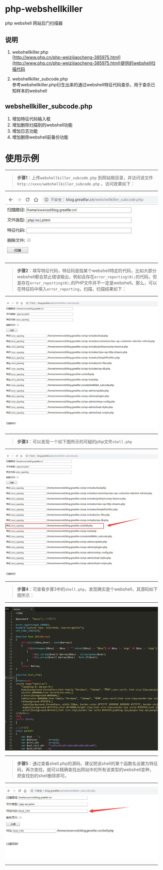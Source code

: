 # php-webshellkiller
php webshell 网站后门扫描器

## 说明 ##

1. webshellkiller.php  
[http://www.php.cn/php-weizijiaocheng-385975.html](http://www.php.cn/php-weizijiaocheng-385975.html)提供的webshell扫描代码


2. webshellkiller_subcode.php  
参考webshellkiller.php衍生出来的通过webshell特征代码查杀，用于查杀已知样本的webshell   


## webshellkiller_subcode.php ##

1. 增加特征代码输入框
2. 增加删除扫描到的webshell功能
3. 增加日志功能
4. 增加删除webshell前备份功能  

# **使用示例** #

----------

> **步骤1**：上传`webshellkiller_subcode.php` 到网站根目录，并访问该文件`http://xxxx/webshellkiller_subcode.php` ，访问效果如下：

----------

![](./readme/1.jpg)

----------
> **步骤2**：填写特征代码，特征码是指某个webshell特定的代码，比如大部分webshell都会禁止错误输出，例如会存在`error_reporting(0);`的代码，但是存在`error_reporting(0);`的PHP文件并不一定是webshell。那么，可以在特征码中填入`error_reporting`，扫描，扫描结果如下：

----------

![](./readme/2.jpg)

----------
> **步骤3**：可以发现一个如下图所示的可疑的php文件`shell.php` 

----------

![](./readme/3.jpg)

----------
> **步骤4**：可查看步骤3中的`shell.php`，发现确实是个webshell，其源码如下图所示：

----------

![](./readme/4.jpg)

----------
> **步骤5**：通过查看shell.php的源码，建议把该shell的某个函数名设置为特征码，再次查找，就可以精确查找出网站中的所有该类型的webshell变种，把查找到的shell删除即可。

----------

![](./readme/5.jpg)

----------
